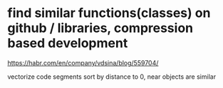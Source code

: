 # find similar functions(classes) on github / libraries, compression based development

https://habr.com/en/company/vdsina/blog/559704/

vectorize code segments
sort by distance to 0, near objects are similar
